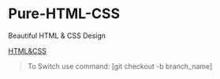 # Pure-HTML-CSS
Beautiful HTML &amp; CSS Design
<br>

[HTML&CSS](https://www.lambdatest.com/blog/wp-content/uploads/2018/11/JPG-2.jpg)

> To Switch use command: [git checkout -b branch_name]
